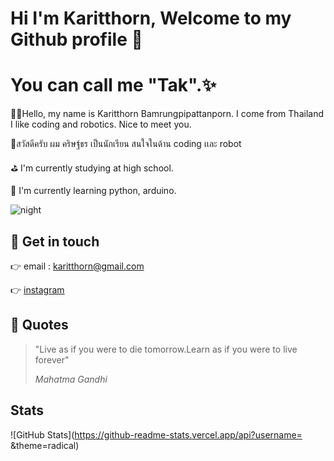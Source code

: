 # Hi I'm Karitthorn, Welcome to my Github profile 👋
# You can call me "Tak".✨

🙋‍♂️Hello, my name is Karitthorn Bamrungpipattanporn. I come from Thailand
I like coding and robotics. Nice to meet you.

🙋‍สวัสดีครับ ผม คริษฐ์ธร เป็นนักเรียน สนใจในด้าน coding เเละ robot

⛳ I'm currently studying at high school.

🌱 I'm currently learning python, arduino.

![night](https://upload.wikimedia.org/wikipedia/commons/b/b3/Sanfran-night.jpg)

## 🌟 Get in touch

👉 email : karitthorn@gmail.com

👉 [instagram](https://www.instagram.com/karitthorn/)

## 🌝 Quotes
>"Live as if you were to die tomorrow.Learn as if you were to live forever"
>
>*Mahatma Gandhi*
## Stats
![GitHub Stats](https://github-readme-stats.vercel.app/api?username= &theme=radical)



